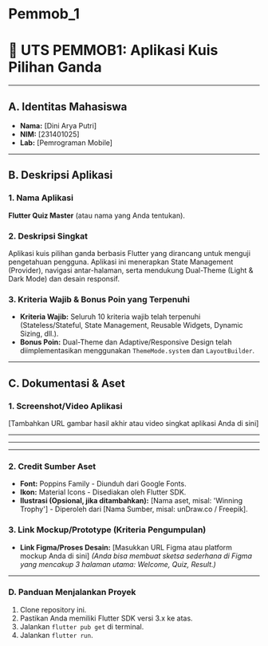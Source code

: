 # Pemmob_1

# 🚀 UTS PEMMOB1: Aplikasi Kuis Pilihan Ganda

---

## A. Identitas Mahasiswa
* **Nama:** [Dini Arya Putri]
* **NIM:** [231401025]
* **Lab:** [Pemrograman Mobile]

---

## B. Deskripsi Aplikasi

### 1. Nama Aplikasi
**Flutter Quiz Master** (atau nama yang Anda tentukan).

### 2. Deskripsi Singkat
Aplikasi kuis pilihan ganda berbasis Flutter yang dirancang untuk menguji pengetahuan pengguna. Aplikasi ini menerapkan State Management (Provider), navigasi antar-halaman, serta mendukung Dual-Theme (Light & Dark Mode) dan desain responsif.

### 3. Kriteria Wajib & Bonus Poin yang Terpenuhi
* **Kriteria Wajib:** Seluruh 10 kriteria wajib telah terpenuhi (Stateless/Stateful, State Management, Reusable Widgets, Dynamic Sizing, dll.).
* **Bonus Poin:** Dual-Theme dan Adaptive/Responsive Design telah diimplementasikan menggunakan `ThemeMode.system` dan `LayoutBuilder`.

---

## C. Dokumentasi & Aset

### 1. Screenshot/Video Aplikasi
[Tambahkan URL gambar hasil akhir atau video singkat aplikasi Anda di sini]
* ****
* ****
* ****

### 2. Credit Sumber Aset
* **Font:** Poppins Family - Diunduh dari Google Fonts.
* **Ikon:** Material Icons - Disediakan oleh Flutter SDK.
* **Ilustrasi (Opsional, jika ditambahkan):** [Nama aset, misal: 'Winning Trophy'] - Diperoleh dari [Nama Sumber, misal: unDraw.co / Freepik].

### 3. Link Mockup/Prototype (Kriteria Pengumpulan)
* **Link Figma/Proses Desain:** [Masukkan URL Figma atau platform mockup Anda di sini]
    *(Anda bisa membuat sketsa sederhana di Figma yang mencakup 3 halaman utama: Welcome, Quiz, Result.)*
---

### D. Panduan Menjalankan Proyek
1. Clone repository ini.
2. Pastikan Anda memiliki Flutter SDK versi 3.x ke atas.
3. Jalankan `flutter pub get` di terminal.
4. Jalankan `flutter run`.
